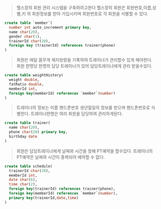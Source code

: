 > 헬스장의 회원 관리 시스템을 구축하려고한다
헬스장의 회원은 회원번호,이름,성별,키 의 회원정보를 받아 가입시키며 회원번호로 각 회원을 식별할 수 있다.
``` sql
create table `member`(
  number int auto_increment primary key,
  name char(20),
  gender char(1),
  trainerId char(20),
  foreign key (trainerId) references trainer(phone)
)
```

> 회원은 매달 몸무게 체지방량을 기록하여 트레이너가 관리할수 있게 해야한다. 
회원 한명당 한명의 담당 트레이너가 있어 담당트레이너에게 관리 받을수있다. 
``` sql
create table weightHistory(
  weight double,
  fatRatio double,
  memberId int,
  foreign key(memberId) references `member`(number)
)
```

> 트레이너의 정보는 이름 핸드폰번호 생년월일의 정보를 받으며 핸드폰번호로 식별한다. 
트레이너한명은 여러 회원을 담당하여 관리하게된다.
``` sql
create table trainer(
  name char(20),
  phone char(20) primary key,
  birthday date
)
```

> 회원은 담당트레이너에게 날짜와 시간을 정해 PT예약을 할수있다. 
트레이너의 PT예약은 날짜와 시간이 중복되어 예약할 수 없다.
``` sql
create table schedule(
  trainerId char(20),
  memberId int,
  date char(6),
  time char(2),
  foreign key(trainerId) references trainer(phone),
  foreign key(memberId) references `member`(number),
  primary key(trainerId,date,time)
)
```
